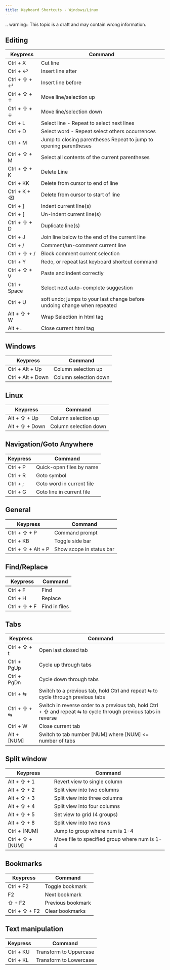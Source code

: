 ```yaml
---
title: Keyboard Shortcuts - Windows/Linux
---
```


.. warning::
    This topic is a draft and may contain wrong information.

Editing
-------
| Keypress     | Command                                                           |
| ------------ | ----------------------------------------------------------------- |
| Ctrl + X     | Cut line                                                          |
| Ctrl + ↩     | Insert line after                                                 |
| Ctrl + ⇧ + ↩ | Insert line before                                                |
| Ctrl + ⇧ + ↑ | Move line/selection up                                            |
| Ctrl + ⇧ + ↓ | Move line/selection down                                          |
| Ctrl + L     | Select line - Repeat to select next lines                         |
| Ctrl + D     | Select word - Repeat select others occurrences                    |
| Ctrl + M     | Jump to closing parentheses Repeat to jump to opening parentheses |
| Ctrl + ⇧ + M | Select all contents of the current parentheses                    |
| Ctrl + ⇧ + K | Delete Line                                                       |
| Ctrl + KK    | Delete from cursor to end of line                                 |
| Ctrl + K + ⌫ | Delete from cursor to start of line                               |
| Ctrl + ]        | Indent current line(s)                                    |
| Ctrl + [    | Un-indent current line(s)                                                |
| Ctrl + ⇧ + D | Duplicate line(s)                                                        |
| Ctrl + J     | Join line below to the end of the current line                           |
| Ctrl + /     | Comment/un-comment current line                                          |
| Ctrl + ⇧ + / | Block comment current selection                                          |
| Ctrl + Y     | Redo, or repeat last keyboard shortcut command                           |
| Ctrl + ⇧ + V | Paste and indent correctly                                               |
| Ctrl + Space | Select next auto-complete suggestion                                     |
| Ctrl + U     | soft undo; jumps to your last change before undoing change when repeated |
| Alt + ⇧ + W  | Wrap Selection in html tag                                               |
| Alt + .      | Close current html tag                                                   |

Windows
-------

| Keypress | Command                   |
| ----------------- | --------------------- |
| Ctrl + Alt + Up   | Column selection up   |
| Ctrl + Alt + Down | Column selection down |

Linux
------
| Keypress | Command                   |
| -------------- | --------------------- |
| Alt + ⇧ + Up   | Column selection up   |
| Alt + ⇧ + Down | Column selection down |

Navigation/Goto Anywhere
------------------------

| Keypress | Command                   |
| -------- | ------------------------- |
| Ctrl + P | Quick-open files by name  |
| Ctrl + R | Goto symbol               |
| Ctrl + ; | Goto word in current file |
| Ctrl + G | Goto line in current file |

General
------------------------

| Keypress           | Command                  |
| ------------------ | ------------------------ |
| Ctrl + ⇧ + P       | Command prompt           |
| Ctrl + KB          | Toggle side bar          |
| Ctrl + ⇧ + Alt + P | Show scope in status bar |

Find/Replace
------------------------

| Keypress     | Command       |
| ------------ | ------------- |
| Ctrl + F     | Find          |
| Ctrl + H     | Replace       |
| Ctrl + ⇧ + F | Find in files |

Tabs
------------------------

| Keypress      | Command                                                                                                         |
| ------------- | --------------------------------------------------------------------------------------------------------------- |
| Ctrl + ⇧ + t  | Open last closed tab                                                                                            |
| Ctrl + PgUp   | Cycle up through tabs                                                                                           |
| Ctrl + PgDn   | Cycle down through tabs                                                                                         |
| Ctrl + ⇆      | Switch to a previous tab, hold Ctrl and repeat ⇆ to cycle through previous tabs                                 |
| Ctrl + ⇧ + ⇆  | Switch in reverse order to a previous tab, hold Ctrl + ⇧ and repeat ⇆ to cycle through previous tabs in reverse |
| Ctrl + W      | Close current tab                                                                                               |
| Alt + \[NUM\] | Switch to tab number \[NUM\] where \[NUM\] \<= number of tabs                                                   |

Split window
------------------------

| Keypress           | Command                                       |
| ------------------ | --------------------------------------------- |
| Alt + ⇧ + 1        | Revert view to single column                  |
| Alt + ⇧ + 2        | Split view into two columns                   |
| Alt + ⇧ + 3        | Split view into three columns                 |
| Alt + ⇧ + 4        | Split view into four columns                  |
| Alt + ⇧ + 5        | Set view to grid (4 groups)                   |
| Alt + ⇧ + 8        | Split view into two rows                      |
| Ctrl + \[NUM\]     | Jump to group where num is 1-4                |
| Ctrl + ⇧ + \[NUM\] | Move file to specified group where num is 1-4 |

Bookmarks
------------------------

| Keypress      | Command           |
| ------------- | ----------------- |
| Ctrl + F2     | Toggle bookmark   |
| F2            | Next bookmark     |
| ⇧ + F2        | Previous bookmark |
| Ctrl + ⇧ + F2 | Clear bookmarks   |

Text manipulation
------------------------

| Keypress  | Command                |
| --------- | ---------------------- |
| Ctrl + KU | Transform to Uppercase |
| Ctrl + KL | Transform to Lowercase |
